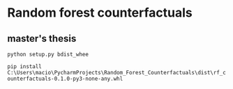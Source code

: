 # Random forest counterfactuals

## master's thesis

` python setup.py bdist_whee `

` pip install C:\Users\macio\PycharmProjects\Random_Forest_Counterfactuals\dist\rf_counterfactuals-0.1.0-py3-none-any.whl `